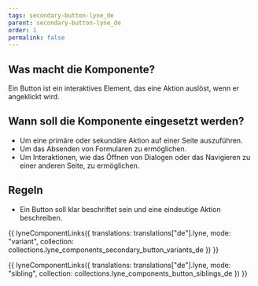 ```yaml
---
tags: secondary-button-lyne_de
parent: secondary-button-lyne_de
order: 1
permalink: false
---
```


## Was macht die Komponente?
Ein Button ist ein interaktives Element, das eine Aktion auslöst, wenn er angeklickt wird.

## Wann soll die Komponente eingesetzt werden?
* Um eine primäre oder sekundäre Aktion auf einer Seite auszuführen.
* Um das Absenden von Formularen zu ermöglichen.
* Um Interaktionen, wie das Öffnen von Dialogen oder das Navigieren zu einer anderen Seite, zu ermöglichen.

## Regeln
* Ein Button soll klar beschriftet sein und eine eindeutige Aktion beschreiben.

{{ lyneComponentLinks({
  translations: translations["de"].lyne,
  mode: "variant",
  collection: collections.lyne_components_secondary_button_variants_de
}) }}

{{ lyneComponentLinks({
  translations: translations["de"].lyne,
  mode: "sibling",
  collection: collections.lyne_components_button_siblings_de
}) }}